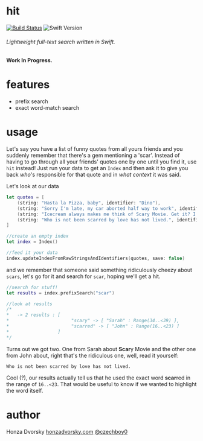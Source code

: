 # hit

[![Build Status](https://www.bitrise.io/app/df9203eed45bff4a.svg?token=_pWCzt8CMI8GZM5Lofq-Pw&branch=master)](https://www.bitrise.io/app/df9203eed45bff4a) ![Swift Version](https://img.shields.io/badge/Swift-Xcode7b5-orange.svg)

###### Lightweight full-text search written in Swift.

**Work In Progress.**

# features
- prefix search
- exact word-match search

# usage

Let's say you have a list of funny quotes from all yours friends and you suddenly remember that there's a gem mentioning a 'scar'. Instead of having to go through all your friends' quotes one by one until you find it, use `hit` instead! Just run your data to get an `Index` and then ask it to give you back *who*'s responsible for that quote and in *what context* it was said.

Let's look at our data

```swift
let quotes = [
    (string: "Hasta la Pizza, baby", identifier: "Dino"),
    (string: "Sorry I'm late, my car aborted half way to work", identifier: "Rob"),
    (string: "Icecream always makes me think of Scary Movie. Get it? I scream?", identifier: "Sarah"),
    (string: "Who is not been scarred by love has not lived.", identifier: "John")
]

//create an empty index
let index = Index()

//feed it your data
index.updateIndexFromRawStringsAndIdentifiers(quotes, save: false)
```

and we remember that someone said something ridiculously cheezy about `scars`, let's go for it and search for `scar`, hoping we'll get a hit.

```swift
//search for stuff!
let results = index.prefixSearch("scar")

//look at results
/*
*   -> 2 results : [
*                       "scary" -> [ "Sarah" : Range(34..<39) ],
*                       "scarred" -> [ "John" : Range(16..<23) ]
*                  ]
*/
```

Turns out we got two. One from Sarah about **Scar**y Movie and the other one from John about, right that's the ridiculous one, well, read it yourself:

```
Who is not been scarred by love has not lived.
```

Cool (?), our results actually tell us that he used the exact word **scar**red in the range of `16..<23`. That would be useful to know if we wanted to highlight the word itself.

# author
Honza Dvorsky
[honzadvorsky.com](honzadvorsky.com)
[@czechboy0](https://twitter.com/czechboy0)

